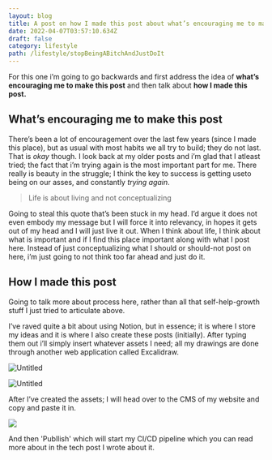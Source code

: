 ```yaml
---
layout: blog
title: A post on how I made this post about what’s encouraging me to make this post
date: 2022-04-07T03:57:10.634Z
draft: false
category: lifestyle
path: /lifestyle/stopBeingABitchAndJustDoIt
---
```

For this one i’m going to go backwards and first address the idea of **what’s encouraging me to make this post** and then talk about **how I made this post.**

## What’s encouraging me to make this post

There’s been a lot of encouragement over the last few years (since I made this place), but as usual with most habits we all try to build; they do not last. That is *okay* though. I look back at my older posts and i’m glad that I atleast tried; the fact that i’m trying again is the most important part for me. There really is beauty in the struggle; I think the key to success is getting useto being on our asses, and constantly *trying again*.

> Life is about living and not conceptualizing

Going to steal this quote that’s been stuck in my head. I’d argue it does not even embody my message but I will force it into relevancy, in hopes it gets out of my head and I will just live it out. When I think about life, I think about what is important and if I find this place important along with what I post here. Instead of just conceptualizing what I should or should-not post on here, i’m just going to not think too far ahead and just do it.

## How I made this post

Going to talk more about process here, rather than all that self-help-growth stuff I just tried to articulate above.

I’ve raved quite a bit about using Notion, but in essence; it is where I store my ideas and it is where I also create these posts (initially). After typing them out i’ll simply insert whatever assets I need; all my drawings are done through another web application called Excalidraw.

![Untitled](https://s3.us-west-2.amazonaws.com/secure.notion-static.com/068ac7dd-7f6e-4ee6-97fa-946fb9cf8647/Untitled.png?X-Amz-Algorithm=AWS4-HMAC-SHA256&X-Amz-Content-Sha256=UNSIGNED-PAYLOAD&X-Amz-Credential=AKIAT73L2G45EIPT3X45%2F20220407%2Fus-west-2%2Fs3%2Faws4_request&X-Amz-Date=20220407T035901Z&X-Amz-Expires=86400&X-Amz-Signature=cc95f2e861488a7ea63686f86026899f554cd2a05c9ddf3e6b13dcacc82af5cc&X-Amz-SignedHeaders=host&response-content-disposition=filename%20%3D%22Untitled.png%22&x-id=GetObject)

![Untitled](https://s3.us-west-2.amazonaws.com/secure.notion-static.com/064608a1-46bb-445f-892c-2c38d5c20575/Untitled.png?X-Amz-Algorithm=AWS4-HMAC-SHA256&X-Amz-Content-Sha256=UNSIGNED-PAYLOAD&X-Amz-Credential=AKIAT73L2G45EIPT3X45%2F20220407%2Fus-west-2%2Fs3%2Faws4_request&X-Amz-Date=20220407T035928Z&X-Amz-Expires=86400&X-Amz-Signature=2ccd8b06dcbb4921fa027e84adeee99d54a4a11156b20d925357b1ffe42d70cf&X-Amz-SignedHeaders=host&response-content-disposition=filename%20%3D%22Untitled.png%22&x-id=GetObject)

After I’ve created the assets; I will head over to the CMS of my website and copy and paste it in.

![](https://s3.us-west-2.amazonaws.com/secure.notion-static.com/18f3dea6-3cac-47b2-a23c-ac3cba644ca3/Untitled.png?X-Amz-Algorithm=AWS4-HMAC-SHA256&X-Amz-Content-Sha256=UNSIGNED-PAYLOAD&X-Amz-Credential=AKIAT73L2G45EIPT3X45%2F20220407%2Fus-west-2%2Fs3%2Faws4_request&X-Amz-Date=20220407T035943Z&X-Amz-Expires=86400&X-Amz-Signature=cb019aa731305bdd9d5c55e7843b58ffdb19490ba26c8b7bd72feabfe990fc3a&X-Amz-SignedHeaders=host&response-content-disposition=filename%20%3D%22Untitled.png%22&x-id=GetObject)

And then 'Publlish' which will start my CI/CD pipeline which you can read more about in the tech post I wrote about it.